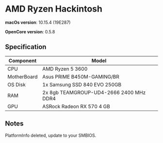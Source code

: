# AMD Ryzen Hackintosh

**macOs version**: 10.15.4 (19E287)

**OpenCore version**: 0.5.8

## Specification
| Component        | Model                                  |
| ---------------- | -------------------------------------- |
| CPU              | AMD Ryzen 5 3600                       |
| MotherBoard      | Asus PRIME B450M-GAMING/BR             |
| OS Disk          | 1x Samsung SSD 840 EVO 250GB           |
| RAM              | 2x 8gb TEAMGROUP-UD4-2666 2400 MHz DDR4|
| GPU              | ASRock Radeon RX 570 4 GB              |

## Notes

PlatformInfo deleted, update to your SMBIOS.